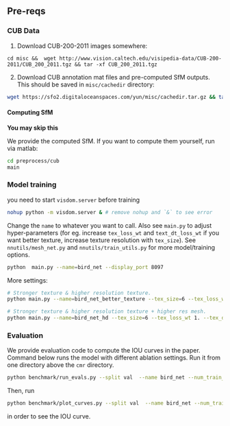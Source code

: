 
## Pre-reqs


### CUB Data
1. Download CUB-200-2011 images somewhere:
```
cd misc &&  wget http://www.vision.caltech.edu/visipedia-data/CUB-200-2011/CUB_200_2011.tgz && tar -xf CUB_200_2011.tgz
```

2. Download CUB annotation mat files and pre-computed SfM outputs.
This should be saved in `misc/cachedir` directory:

```Bash
wget https://sfo2.digitaloceanspaces.com/yun/misc/cachedir.tar.gz && tar -vzxf cachedir.tar.gz
```
#### Computing SfM
**You may skip this**

We provide the computed SfM. If you want to compute them yourself, run via matlab:
```Bash
cd preprocess/cub
main
```


### Model training
you need to start `visdom.server` before training
```Bash
nohup python -m visdom.server & # remove nohup and `&` to see error
```

Change the `name` to whatever you want to call. Also see `main.py` to adjust
hyper-parameters (for eg. increase `tex_loss_wt` and `text_dt_loss_wt` if you
want better texture, increase texture resolution with `tex_size`).
See `nnutils/mesh_net.py` and `nnutils/train_utils.py` for more model/training options.


```Bash
python  main.py --name=bird_net --display_port 8097
```


More settings:
```Bash
# Stronger texture & higher resolution texture.
python main.py --name=bird_net_better_texture --tex_size=6 --tex_loss_wt 1. --tex_dt_loss_wt 1. --display_port 8088

# Stronger texture & higher resolution texture + higher res mesh. 
python main.py --name=bird_net_hd --tex_size=6 --tex_loss_wt 1. --tex_dt_loss_wt 1. --subdivide 4 --display_port 8089
```


### Evaluation
We provide evaluation code to compute the IOU curves in the paper.
Command below runs the model with different ablation settings.
Run it from one directory above the `cmr` directory.
```Bash
python benchmark/run_evals.py --split val  --name bird_net --num_train_epoch 500
```

Then, run 
```Bash
python benchmark/plot_curves.py --split val  --name bird_net --num_train_epoch 500
```
in order to see the IOU curve.
